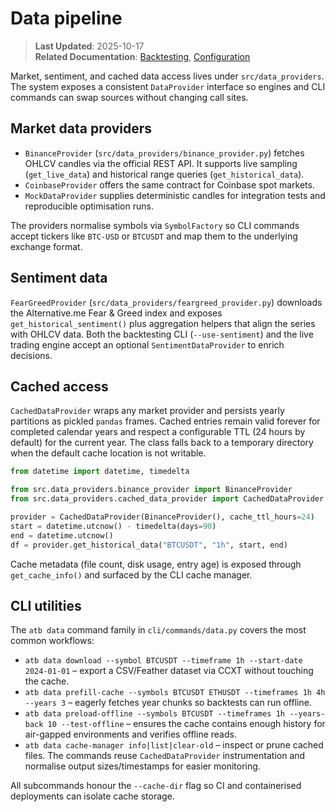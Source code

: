 # Data pipeline

> **Last Updated**: 2025-10-17  
> **Related Documentation**: [Backtesting](backtesting.md), [Configuration](configuration.md)

Market, sentiment, and cached data access lives under `src/data_providers`. The system exposes a consistent `DataProvider`
interface so engines and CLI commands can swap sources without changing call sites.

## Market data providers

- `BinanceProvider` (`src/data_providers/binance_provider.py`) fetches OHLCV candles via the official REST API. It supports live
  sampling (`get_live_data`) and historical range queries (`get_historical_data`).
- `CoinbaseProvider` offers the same contract for Coinbase spot markets.
- `MockDataProvider` supplies deterministic candles for integration tests and reproducible optimisation runs.

The providers normalise symbols via `SymbolFactory` so CLI commands accept tickers like `BTC-USD` or `BTCUSDT` and map them to the
underlying exchange format.

## Sentiment data

`FearGreedProvider` (`src/data_providers/feargreed_provider.py`) downloads the Alternative.me Fear & Greed index and exposes
`get_historical_sentiment()` plus aggregation helpers that align the series with OHLCV data. Both the backtesting CLI (`--use-sentiment`)
and the live trading engine accept an optional `SentimentDataProvider` to enrich decisions.

## Cached access

`CachedDataProvider` wraps any market provider and persists yearly partitions as pickled `pandas` frames. Cached entries remain
valid forever for completed calendar years and respect a configurable TTL (24 hours by default) for the current year. The class
falls back to a temporary directory when the default cache location is not writable.

```python
from datetime import datetime, timedelta

from src.data_providers.binance_provider import BinanceProvider
from src.data_providers.cached_data_provider import CachedDataProvider

provider = CachedDataProvider(BinanceProvider(), cache_ttl_hours=24)
start = datetime.utcnow() - timedelta(days=90)
end = datetime.utcnow()
df = provider.get_historical_data("BTCUSDT", "1h", start, end)
```

Cache metadata (file count, disk usage, entry age) is exposed through `get_cache_info()` and surfaced by the CLI cache manager.

## CLI utilities

The `atb data` command family in `cli/commands/data.py` covers the most common workflows:

- `atb data download --symbol BTCUSDT --timeframe 1h --start-date 2024-01-01` – export a CSV/Feather dataset via CCXT without
  touching the cache.
- `atb data prefill-cache --symbols BTCUSDT ETHUSDT --timeframes 1h 4h --years 3` – eagerly fetches year chunks so backtests can
  run offline.
- `atb data preload-offline --symbols BTCUSDT --timeframes 1h --years-back 10 --test-offline` – ensures the cache contains enough
  history for air-gapped environments and verifies offline reads.
- `atb data cache-manager info|list|clear-old` – inspect or prune cached files. The commands reuse `CachedDataProvider`
  instrumentation and normalise output sizes/timestamps for easier monitoring.

All subcommands honour the `--cache-dir` flag so CI and containerised deployments can isolate cache storage.
